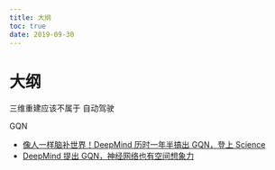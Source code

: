 ```yaml
---
title: 大纲
toc: true
date: 2019-09-30
---
```

# 大纲


三维重建应该不属于 自动驾驶


GQN



- [像人一样脑补世界！DeepMind 历时一年半搞出 GQN，登上 Science](https://cn.technode.com/post/nodebang/2247500034/)
- [DeepMind 提出 GQN，神经网络也有空间想象力](http://baijiahao.baidu.com/s?id=1603348640282761457&wfr=spider&for=pc)
